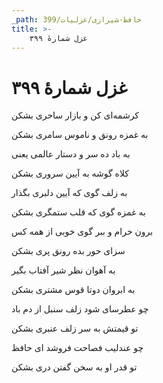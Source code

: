 ```yaml
---
_path: حافظ-شیرازی/غزلیات/399
title: >-
    غزل شمارهٔ ۳۹۹
---
```

# غزل شمارهٔ ۳۹۹

<div class="b" id="bn1"><div class="m1"><p>کرشمه‌ای کن و بازار ساحری بشکن</p></div>
<div class="m2"><p>به غمزه رونق و ناموس سامری بشکن</p></div></div>
<div class="b" id="bn2"><div class="m1"><p>به باد ده سر و دستار عالمی یعنی</p></div>
<div class="m2"><p>کلاه گوشه به آیین سروری بشکن</p></div></div>
<div class="b" id="bn3"><div class="m1"><p>به زلف گوی که آیین دلبری بگذار</p></div>
<div class="m2"><p>به غمزه گوی که قلب ستمگری بشکن</p></div></div>
<div class="b" id="bn4"><div class="m1"><p>برون خرام و ببر گوی خوبی از همه کس</p></div>
<div class="m2"><p>سزای حور بده رونق پری بشکن</p></div></div>
<div class="b" id="bn5"><div class="m1"><p>به آهوان نظر شیر آفتاب بگیر</p></div>
<div class="m2"><p>به ابروان دوتا قوس مشتری بشکن</p></div></div>
<div class="b" id="bn6"><div class="m1"><p>چو عطرسای شود زلف سنبل از دم باد</p></div>
<div class="m2"><p>تو قیمتش به سر زلف عنبری بشکن</p></div></div>
<div class="b" id="bn7"><div class="m1"><p>چو عندلیب فصاحت فروشد ای حافظ</p></div>
<div class="m2"><p>تو قدر او به سخن گفتن دری بشکن</p></div></div>
